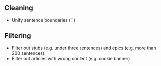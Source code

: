 ## Cleaning
- Unify sentence boundaries ('.')


## Filtering
- Filter out stubs (e.g. under three sentences) and epics (e.g. more than 200 sentences)
- Filter out articles with wrong content (e.g. cookie banner)